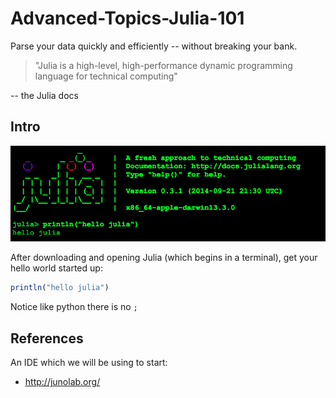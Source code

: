 Advanced-Topics-Julia-101
=========================

Parse your data quickly and efficiently -- without breaking your bank.


> "Julia is a high-level, high-performance dynamic programming language for technical computing" 

-- the Julia docs

## Intro

![img](./.img/01_Julia_Terminal.png)

After downloading and opening Julia (which begins in a terminal), get your hello world started up:

```julia
println("hello julia")
```

Notice like python there is no `;`

## References


An IDE which we will be using to start:

* http://junolab.org/
